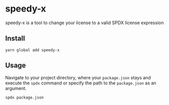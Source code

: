 # speedy-x
speedy-x is a tool to change your license to a valid SPDX license expression

## Install
`yarn global add speedy-x`

## Usage
Navigate to your project directory, where your `package.json` stays and execute the `spdx` command or specify the path to the `package.json` as an argument.

`spdx package.json`
